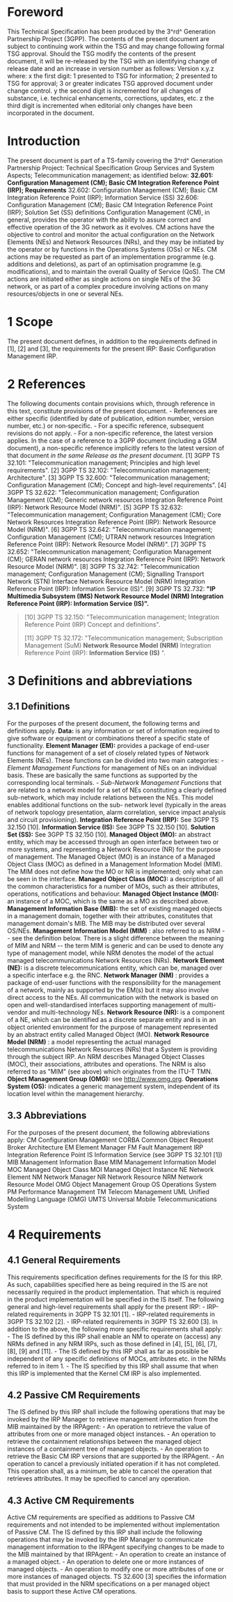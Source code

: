 # Foreword
This Technical Specification has been produced by the 3^rd^ Generation
Partnership Project (3GPP).
The contents of the present document are subject to continuing work within the
TSG and may change following formal TSG approval. Should the TSG modify the
contents of the present document, it will be re-released by the TSG with an
identifying change of release date and an increase in version number as
follows:
Version x.y.z
where:
x the first digit:
1 presented to TSG for information;
2 presented to TSG for approval;
3 or greater indicates TSG approved document under change control.
y the second digit is incremented for all changes of substance, i.e. technical
enhancements, corrections, updates, etc.
z the third digit is incremented when editorial only changes have been
incorporated in the document.
# Introduction
The present document is part of a TS-family covering the 3^rd^ Generation
Partnership Project: Technical Specification Group Services and System
Aspects; Telecommunication management; as identified below:
**32.601: Configuration Management (CM); Basic CM Integration Reference Point
(IRP); Requirements**
32.602: Configuration Management (CM); Basic CM Integration Reference Point
(IRP); Information Service (SS)
32.606: Configuration Management (CM); Basic CM Integration Reference Point
(IRP); Solution Set (SS) definitions
Configuration Management (CM), in general, provides the operator with the
ability to assure correct and effective operation of the 3G network as it
evolves. CM actions have the objective to control and monitor the actual
configuration on the Network Elements (NEs) and Network Resources (NRs), and
they may be initiated by the operator or by functions in the Operations
Systems (OSs) or NEs.
CM actions may be requested as part of an implementation programme (e.g.
additions and deletions), as part of an optimisation programme (e.g.
modifications), and to maintain the overall Quality of Service (QoS). The CM
actions are initiated either as single actions on single NEs of the 3G
network, or as part of a complex procedure involving actions on many
resources/objects in one or several NEs.
# 1 Scope
The present document defines, in addition to the requirements defined in [1],
[2] and [3], the requirements for the present IRP: Basic Configuration
Management IRP.
# 2 References
The following documents contain provisions which, through reference in this
text, constitute provisions of the present document.
\- References are either specific (identified by date of publication, edition
number, version number, etc.) or non‑specific.
\- For a specific reference, subsequent revisions do not apply.
\- For a non-specific reference, the latest version applies. In the case of a
reference to a 3GPP document (including a GSM document), a non-specific
reference implicitly refers to the latest version of that document _in the
same Release as the present document_.
[1] 3GPP TS 32.101: \"Telecommunication management; Principles and high level
requirements\".
[2] 3GPP TS 32.102: \"Telecommunication management; Architecture\".
[3] 3GPP TS 32.600: \"Telecommunication management; Configuration Management
(CM); Concept and high-level requirements\".
[4] 3GPP TS 32.622: \"Telecommunication management; Configuration Management
(CM); Generic network resources Integration Reference Point (IRP): Network
Resource Model (NRM)\".
[5] 3GPP TS 32.632: \"Telecommunication management; Configuration Management
(CM); Core Network Resources Integration Reference Point (IRP): Network
Resource Model (NRM)\".
[6] 3GPP TS 32.642: \"Telecommunication management; Configuration Management
(CM); UTRAN network resources Integration Reference Point (IRP): Network
Resource Model (NRM)\".
[7] 3GPP TS 32.652: \"Telecommunication management; Configuration Management
(CM); GERAN network resources Integration Reference Point (IRP): Network
Resource Model (NRM)\".
[8] 3GPP TS 32.742: \"Telecommunication management; Configuration Management
(CM); Signalling Transport Network (STN) Interface Network Resource Model
(NRM) Integration Reference Point (IRP): Information Service (IS)\".
[9] 3GPP TS 32.732: **\"IP Multimedia Subsystem (IMS) Network Resource Model
(NRM) Integration Reference Point (IRP): Information Service (IS)\".**
> [10] 3GPP TS 32.150: \"Telecommunication management; Integration Reference
> Point (IRP) Concept and definitions\".
>
> [11] 3GPP TS 32.172: \"Telecommunication management; Subscription Management
> (SuM) **Network Resource Model (NRM)** Integration Reference Point (IRP):
> **Information Service (IS)** \".
# 3 Definitions and abbreviations
## 3.1 Definitions
For the purposes of the present document, the following terms and definitions
apply.
**Data:** is any information or set of information required to give software
or equipment or combinations thereof a specific state of functionality.
**Element Manager (EM):** provides a package of end-user functions for
management of a set of closely related types of Network Elements (NEs). These
functions can be divided into two main categories:
_\- Element Management Functions_ for management of NEs on an individual
basis. These are basically the same functions as supported by the
corresponding local terminals.
_\- Sub-Network Management Functions_ that are related to a network model for
a set of NEs constituting a clearly defined sub-network, which may include
relations between the NEs. This model enables additional functions on the sub-
network level (typically in the areas of network topology presentation, alarm
correlation, service impact analysis and circuit provisioning).
**Integration Reference Point (IRP):** See 3GPP TS 32.150 [10].
**Information Service (IS):** See 3GPP TS 32.150 [10].
**Solution Set (SS):** See 3GPP TS 32.150 [10].
**Managed Object (MO):** an abstract entity, which may be accessed through an
open interface between two or more systems, and representing a Network
Resource (NR) for the purpose of management. The Managed Object (MO) is an
instance of a Managed Object Class (MOC) as defined in a Management
Information Model (MIM). The MIM does not define how the MO or NR is
implemented; only what can be seen in the interface.
**Managed Object Class (MOC):** a description of all the common
characteristics for a number of MOs, such as their attributes, operations,
notifications and behaviour.
**Managed Object Instance (MOI):** an instance of a MOC, which is the same as
a MO as described above.
**Management Information Base (MIB):** the set of existing managed objects in
a management domain, together with their attributes, constitutes that
management domain\'s MIB. The MIB may be distributed over several OS/NEs.
**Management Information Model (MIM)** : also referred to as NRM -- see the
definition below. There is a slight difference between the meaning of MIM and
NRM -- the term MIM is generic and can be used to denote any type of
management model, while NRM denotes the model of the actual managed
telecommunications Network Resources (NRs).
**Network Element (NE):** is a discrete telecommunications entity, which can
be, managed over a specific interface e.g. the RNC.
**Network Manager (NM)** : provides a package of end-user functions with the
responsibility for the management of a network, mainly as supported by the
EM(s) but it may also involve direct access to the NEs. All communication with
the network is based on open and well-standardised interfaces supporting
management of multi-vendor and multi-technology NEs.
**Network Resource (NR):** is a component of a NE, which can be identified as
a discrete separate entity and is in an object oriented environment for the
purpose of management represented by an abstract entity called Managed Object
(MO).
**Network Resource Model (NRM)** : a model representing the actual managed
telecommunications Network Resources (NRs) that a System is providing through
the subject IRP. An NRM describes Managed Object Classes (MOC), their
associations, attributes and operations. The NRM is also referred to as
\"MIM\" (see above) which originates from the ITU-T TMN.
**Object Management Group (OMG):** see http://www.omg.org.
**Operations System (OS):** indicates a generic management system, independent
of its location level within the management hierarchy.
## 3.3 Abbreviations
For the purposes of the present document, the following abbreviations apply:
CM Configuration Management
CORBA Common Object Request Broker Architecture
EM Element Manager
FM Fault Management
IRP Integration Reference Point
IS Information Service (see 3GPP TS 32.101 [1])
MIB Management Information Base
MIM Management Information Model
MOC Managed Object Class
MOI Managed Object Instance
NE Network Element
NM Network Manager
NR Network Resource
NRM Network Resource Model
OMG Object Management Group
OS Operations System
PM Performance Management
TM Telecom Management
UML Unified Modelling Language (OMG)
UMTS Universal Mobile Telecommunications System
# 4 Requirements
## 4.1 General Requirements
This requirements specification defines requirements for the IS for this IRP.
As such, capabilities specified here as being required in the IS are not
necessarily required in the product implementation. That which is required in
the product implementation will be specified in the IS itself.
The following general and high-level requirements shall apply for the present
IRP:
\- IRP-related requirements in 3GPP TS 32.101 [1].
\- IRP-related requirements in 3GPP TS 32.102 [2].
\- IRP-related requirements in 3GPP TS 32.600 [3].
In addition to the above, the following more specific requirements shall
apply:
\- The IS defined by this IRP shall enable an NM to operate on (access) any
NRMs defined in any NRM IRPs, such as those defined in [4], [5], [6], [7],
[8], [9] and [11].
\- The IS defined by this IRP shall as far as possible be independent of any
specific definitions of MOCs, attributes etc. in the NRMs referred to in item
1.
\- The IS specified by this IRP shall assume that when this IRP is implemented
that the Kernel CM IRP is also implemented.
## 4.2 Passive CM Requirements
The IS defined by this IRP shall include the following operations that may be
invoked by the IRP Manager to retrieve management information from the MIB
maintained by the IRPAgent:
\- An operation to retrieve the value of attributes from one or more managed
object instances.
\- An operation to retrieve the containment relationships between the managed
object instances of a containment tree of managed objects.
\- An operation to retrieve the Basic CM IRP versions that are supported by
the IRPAgent.
\- An operation to cancel a previously initiated operation if it has not
completed. This operation shall, as a minimum, be able to cancel the operation
that retrieves attributes. It may be specified to cancel any operation.
## 4.3 Active CM Requirements
Active CM requirements are specified as additions to Passive CM requirements
and not intended to be implemented without implementation of Passive CM.
The IS defined by this IRP shall include the following operations that may be
invoked by the IRP Manager to communicate management information to the
IRPAgent specifying changes to be made to the MIB maintained by that IRPAgent:
\- An operation to create an instance of a managed object.
\- An operation to delete one or more instances of managed objects.
\- An operation to modify one or more attributes of one or more instances of
managed objects.
TS 32.600 [3] specifies the information that must provided in the NRM
specifications on a per managed object basis to support these Active CM
operations.
#
